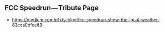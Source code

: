 ## FCC Speedrun — Tribute Page

- https://medium.com/p1xts-blog/fcc-speedrun-show-the-local-weather-83cca0dfee69
